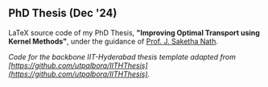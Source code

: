 ## PhD Thesis (Dec '24)

LaTeX source code of my PhD Thesis, **"Improving Optimal Transport using Kernel Methods"**, under the guidance of [Prof. J. Saketha Nath](https://people.iith.ac.in/saketha/). 

*Code for the backbone IIT-Hyderabad thesis template adapted from [https://github.com/utpalbora/IITHThesis](https://github.com/utpalbora/IITHThesis).*
